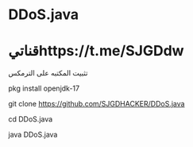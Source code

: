 # DDoS.java
# قناتيhttps://t.me/SJGDdw 

تثبيت المكتبه على الترمكس

pkg install openjdk-17

git clone https://github.com/SJGDHACKER/DDoS.java

cd DDoS.java

java DDoS.java
